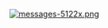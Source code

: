 [![messages-5122x.png](https://i.postimg.cc/DzBQb7hh/messages-5122x.png)](https://postimg.cc/sBGGkd1H)
